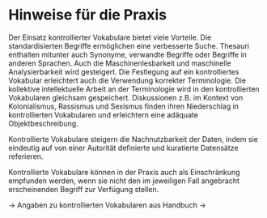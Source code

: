 # Hinweise für die Praxis

Der Einsatz kontrollierter Vokabulare bietet viele Vorteile.
Die standardisierten Begriffe ermöglichen eine verbesserte Suche.
Thesauri enthalten mitunter auch Synonyme, verwandte Begriffe oder Begriffe in anderen Sprachen.
Auch die Maschinenlesbarkeit und maschinelle Analysierbarkeit wird gesteigert.
Die Festlegung auf ein kontrolliertes Vokabular erleichtert auch die Verwendung korrekter Terminologie.
Die kollektive intellektuelle Arbeit an der Terminologie wird in den kontrollierten Vokabularen gleichsam gespeichert.
Diskussionen z.B. im Kontext von Kolonialismus, Rassismus und Sexismus finden ihren Niederschlag in kontrollierten Vokabularen und erleichtern eine adäquate Objektbeschreibung.

Kontrollierte Vokabulare steigern die Nachnutzbarkeit der Daten, indem sie eindeutig auf von einer Autorität definierte und kuratierte Datensätze referieren.

Kontrollierte Vokabulare können in der Praxis auch als Einschränkung empfunden werden, wenn sie nicht den im jeweiligen Fall angebracht erscheinenden Begriff zur Verfügung stellen.


-> Angaben zu kontrollierten Vokabularen aus Handbuch
-> 